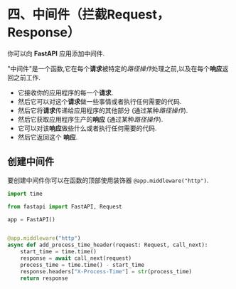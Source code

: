 # 四、中间件（拦截Request，Response）

你可以向 **FastAPI** 应用添加中间件.

"中间件"是一个函数,它在每个**请求**被特定的*路径操作*处理之前,以及在每个**响应**返回之前工作.

- 它接收你的应用程序的每一个**请求**.
- 然后它可以对这个**请求**做一些事情或者执行任何需要的代码.
- 然后它将**请求**传递给应用程序的其他部分 (通过某种*路径操作*).
- 然后它获取应用程序生产的**响应** (通过某种*路径操作*).
- 它可以对该**响应**做些什么或者执行任何需要的代码.
- 然后它返回这个 **响应**.

## 创建中间件

要创建中间件你可以在函数的顶部使用装饰器 `@app.middleware("http")`.

```python
import time

from fastapi import FastAPI, Request

app = FastAPI()


@app.middleware("http")
async def add_process_time_header(request: Request, call_next):
    start_time = time.time()
    response = await call_next(request)
    process_time = time.time() - start_time
    response.headers["X-Process-Time"] = str(process_time)
    return response
```

